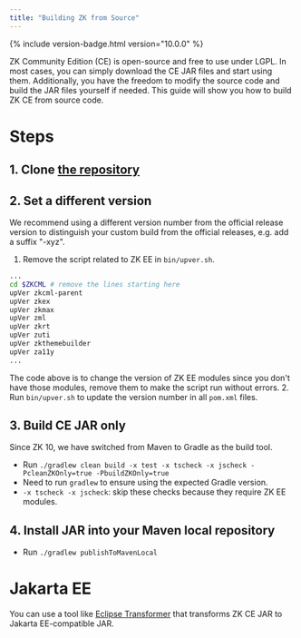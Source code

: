 ```yaml
---
title: "Building ZK from Source"
---
```


{% include version-badge.html version="10.0.0" %}

ZK Community Edition (CE) is open-source and free to use under LGPL. In
most cases, you can simply download the CE JAR files and start using
them. Additionally, you have the freedom to modify the source code and
build the JAR files yourself if needed. This guide will show you how to
build ZK CE from source code.

# Steps

## 1. Clone [the repository](https://github.com/zkoss/zk)

## 2. Set a different version

We recommend using a different version number from the official release
version to distinguish your custom build from the official releases,
e.g. add a suffix "-xyz".

1. Remove the script related to ZK EE in `bin/upver.sh`.

```bash
...
cd $ZKCML # remove the lines starting here
upVer zkcml-parent
upVer zkex
upVer zkmax
upVer zml
upVer zkrt
upVer zuti
upVer zkthemebuilder
upVer za11y
...
```

The code above is to change the version of ZK EE modules since you don't
have those modules, remove them to make the script run without errors.
2. Run `bin/upver.sh` to update the version number in all `pom.xml`
files.

## 3. Build CE JAR only

Since ZK 10, we have switched from Maven to Gradle as the build tool.

- Run
  `./gradlew clean build -x test -x tscheck -x jscheck -PcleanZKOnly=true -PbuildZKOnly=true`
- Need to run `gradlew` to ensure using the expected Gradle version.
- `-x tscheck -x jscheck`: skip these checks because they require ZK EE
  modules.

## 4. Install JAR into your Maven local repository

- Run `./gradlew publishToMavenLocal`

# Jakarta EE

You can use a tool like [Eclipse Transformer](https://github.com/eclipse/transformer) that transforms ZK
CE JAR to Jakarta EE-compatible JAR.
